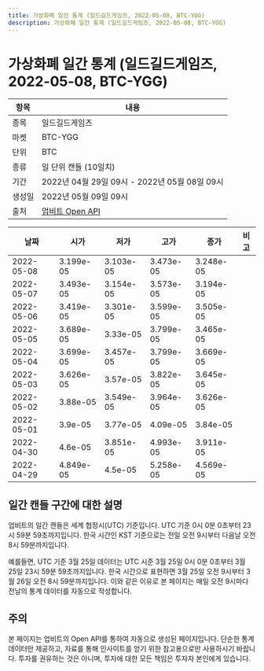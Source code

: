 ```yaml
---
title: 가상화폐 일간 통계 (일드길드게임즈, 2022-05-08, BTC-YGG)
description: 가상화폐 일간 통계 (일드길드게임즈, 2022-05-08, BTC-YGG)
---
```



가상화폐 일간 통계 (일드길드게임즈, 2022-05-08, BTC-YGG)
===

|항목|내용|
|--|--|
|종목|일드길드게임즈|
|마켓|BTC-YGG|
|단위|BTC|
|종류|일 단위 캔들 (10일치)|
|기간|2022년 04월 29일 09시 - 2022년 05월 08일 09시|
|생성일|2022년 05월 09일 09시|
|출처|[업비트 Open API](https://docs.upbit.com)|


|날짜|시가|저가|고가|종가|비고|
|--|--|--|--|--|--|
|2022-05-08|3.199e-05|3.103e-05|3.473e-05|3.248e-05|    |
|2022-05-07|3.493e-05|3.154e-05|3.573e-05|3.194e-05|    |
|2022-05-06|3.419e-05|3.301e-05|3.599e-05|3.505e-05|    |
|2022-05-05|3.689e-05|3.33e-05|3.799e-05|3.465e-05|    |
|2022-05-04|3.699e-05|3.457e-05|3.799e-05|3.669e-05|    |
|2022-05-03|3.626e-05|3.57e-05|3.822e-05|3.645e-05|    |
|2022-05-02|3.88e-05|3.549e-05|3.964e-05|3.626e-05|    |
|2022-05-01|3.9e-05|3.77e-05|4.09e-05|3.84e-05|    |
|2022-04-30|4.6e-05|3.851e-05|4.993e-05|3.911e-05|    |
|2022-04-29|4.849e-05|4.5e-05|5.258e-05|4.569e-05|    |


일간 캔들 구간에 대한 설명
---


업비트의 일간 캔들은 세계 협정시(UTC) 기준입니다. 
UTC 기준 0시 0분 0초부터 23시 59분 59초까지입니다. 
한국 시간인 KST 기준으로는 전일 오전 9시부터 다음날 오전 8시 59분까지입니다. 


예를들면, UTC 기준 3월 25일 데이터는 UTC 시준 3월 25일 0시 0분 0초부터 3월 25일 23시 59분 59초까지입니다. 
한국 시간으로 표현하면 3월 25일 오전 9시부터 3월 26일 오전 8시 59분까지입니다. 
이와 같은 이유로 본 페이지는 매일 오전 9시마다 전날의 통계 데이터를 자동으로 작성합니다. 


주의
---


본 페이지는 업비트의 Open API를 통하여 자동으로 생성된 페이지입니다. 
단순한 통계 데이터만 제공하고, 자료를 통해 인사이트를 얻기 위한 참고용으로만 사용하시기 바랍니다. 
투자를 권유하는 것은 아니며, 투자에 대한 모든 책임은 투자자 본인에게 있습니다. 
